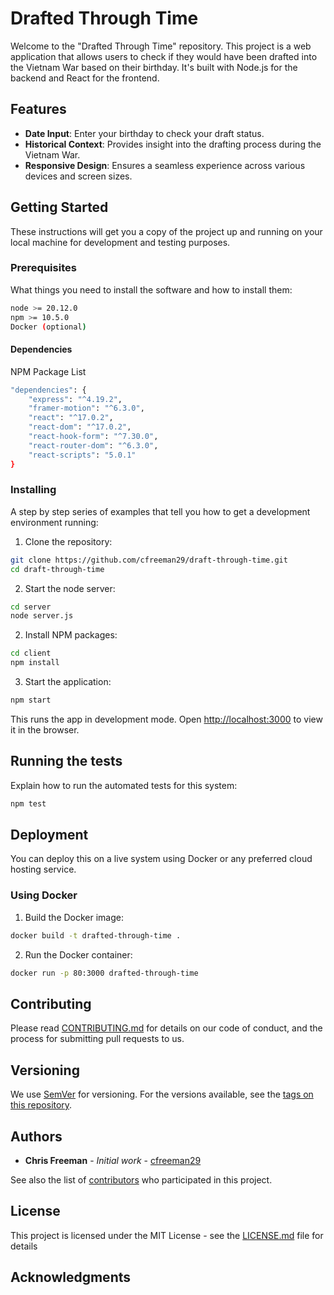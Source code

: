 
# Drafted Through Time

Welcome to the "Drafted Through Time" repository. This project is a web application that allows users to check if they would have been drafted into the Vietnam War based on their birthday. It's built with Node.js for the backend and React for the frontend.

## Features

- **Date Input**: Enter your birthday to check your draft status.
- **Historical Context**: Provides insight into the drafting process during the Vietnam War.
- **Responsive Design**: Ensures a seamless experience across various devices and screen sizes.

## Getting Started

These instructions will get you a copy of the project up and running on your local machine for development and testing purposes.

### Prerequisites

What things you need to install the software and how to install them:

```bash
node >= 20.12.0
npm >= 10.5.0
Docker (optional)
```
#### Dependencies

NPM Package List

```bash
"dependencies": {
    "express": "^4.19.2",
    "framer-motion": "^6.3.0",
    "react": "^17.0.2",
    "react-dom": "^17.0.2",
    "react-hook-form": "^7.30.0",
    "react-router-dom": "^6.3.0",
    "react-scripts": "5.0.1"
}
```
### Installing

A step by step series of examples that tell you how to get a development environment running:

1. Clone the repository:
```bash
git clone https://github.com/cfreeman29/draft-through-time.git
cd draft-through-time
```

2. Start the node server:
```bash
cd server
node server.js
```

2. Install NPM packages:
```bash
cd client
npm install
```

3. Start the application:
```bash
npm start
```

This runs the app in development mode. Open [http://localhost:3000](http://localhost:3000) to view it in the browser.

## Running the tests

Explain how to run the automated tests for this system:

```bash
npm test
```

## Deployment

You can deploy this on a live system using Docker or any preferred cloud hosting service.

### Using Docker

1. Build the Docker image:
```bash
docker build -t drafted-through-time .
```

2. Run the Docker container:
```bash
docker run -p 80:3000 drafted-through-time
```

## Contributing

Please read [CONTRIBUTING.md](CONTRIBUTING.md) for details on our code of conduct, and the process for submitting pull requests to us.

## Versioning

We use [SemVer](http://semver.org/) for versioning. For the versions available, see the [tags on this repository](https://github.com/cfreeman29/draft-through-time/tags). 

## Authors

* **Chris Freeman** - *Initial work* - [cfreeman29](https://github.com/cfreeman29)

See also the list of [contributors](https://github.com/cfreeman29/draft-through-time/contributors) who participated in this project.

## License

This project is licensed under the MIT License - see the [LICENSE.md](LICENSE.md) file for details

## Acknowledgments
